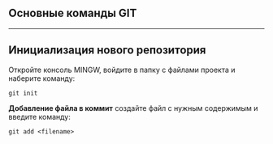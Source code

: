 ## **Основные команды GIT**
___
## Инициализация нового репозитория
Откройте консоль MINGW, войдите в папку с файлами проекта и наберите команду:
~~~
git init
~~~

**Добавление файла в коммит**
создайте файл с нужным содержимым и введите команду:
~~~
git add <filename>
~~~